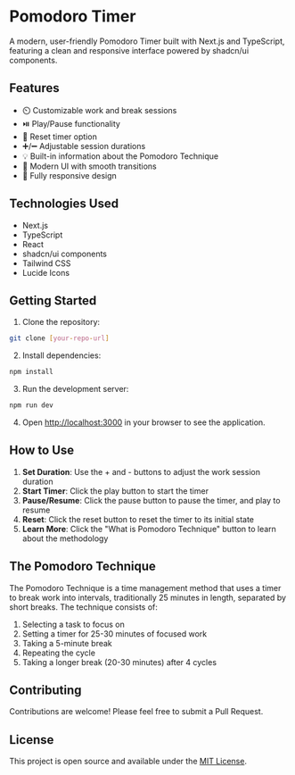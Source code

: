 # Pomodoro Timer

A modern, user-friendly Pomodoro Timer built with Next.js and TypeScript, featuring a clean and responsive interface powered by shadcn/ui components.

## Features

- ⏲️ Customizable work and break sessions
- ⏯️ Play/Pause functionality
- 🔄 Reset timer option
- ➕/➖ Adjustable session durations
- 💡 Built-in information about the Pomodoro Technique
- 🎨 Modern UI with smooth transitions
- 📱 Fully responsive design

## Technologies Used

- Next.js
- TypeScript
- React
- shadcn/ui components
- Tailwind CSS
- Lucide Icons

## Getting Started

1. Clone the repository:
```bash
git clone [your-repo-url]
```

2. Install dependencies:
```bash
npm install
```

3. Run the development server:
```bash
npm run dev
```

4. Open [http://localhost:3000](http://localhost:3000) in your browser to see the application.

## How to Use

1. **Set Duration**: Use the + and - buttons to adjust the work session duration
2. **Start Timer**: Click the play button to start the timer
3. **Pause/Resume**: Click the pause button to pause the timer, and play to resume
4. **Reset**: Click the reset button to reset the timer to its initial state
5. **Learn More**: Click the "What is Pomodoro Technique" button to learn about the methodology

## The Pomodoro Technique

The Pomodoro Technique is a time management method that uses a timer to break work into intervals, traditionally 25 minutes in length, separated by short breaks. The technique consists of:

1. Selecting a task to focus on
2. Setting a timer for 25-30 minutes of focused work
3. Taking a 5-minute break
4. Repeating the cycle
5. Taking a longer break (20-30 minutes) after 4 cycles

## Contributing

Contributions are welcome! Please feel free to submit a Pull Request.

## License

This project is open source and available under the [MIT License](LICENSE).